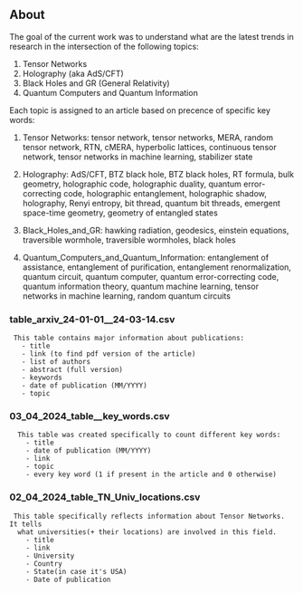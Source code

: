 
## About

  The goal of the current work was to understand what are the latest trends in research in the intersection of the following topics: 
 1.  Tensor Networks
 2.  Holography (aka AdS/CFT)
 3.  Black Holes and GR (General Relativity)
 4.  Quantum Computers and Quantum Information

    

  Each topic is assigned to an article based on precence of specific key words:
  
   1. Tensor Networks: tensor network, tensor networks, MERA, random tensor network, RTN, cMERA,
      hyperbolic lattices, continuous tensor network, tensor networks in machine learning, stabilizer state

   2. Holography: AdS/CFT, BTZ black hole, BTZ black holes, RT formula, bulk geometry, holographic code, holographic duality,
      quantum error-correcting code, holographic entanglement, holographic shadow, holography, Renyi entropy, bit thread,
      quantum bit threads, emergent space-time geometry, geometry of entangled states

   3. Black_Holes_and_GR: hawking radiation, geodesics, einstein equations, traversible wormhole, traversible wormholes,
      black holes

   4. Quantum_Computers_and_Quantum_Information: entanglement of assistance, entanglement of purification, entanglement renormalization,
      quantum circuit, quantum computer, quantum error-correcting code, quantum information theory, quantum machine learning, tensor
      networks in machine learning, random quantum circuits       
      

### table_arxiv_24-01-01__24-03-14.csv  
 
     This table contains major information about publications: 
       - title
       - link (to find pdf version of the article)
       - list of authors
       - abstract (full version)
       - keywords 
       - date of publication (MM/YYYY)
       - topic


### 03_04_2024_table__key_words.csv

      This table was created specifically to count different key words:
        - title
        - date of publication (MM/YYYY)
        - link
        - topic
        - every key word (1 if present in the article and 0 otherwise)
       
       
### 02_04_2024_table_TN_Univ_locations.csv

     This table specifically reflects information about Tensor Networks. It tells  
      what universities(+ their locations) are involved in this field. 
        - title 
        - link
        - University
        - Country
        - State(in case it's USA)
        - Date of publication
        
      
     

  
